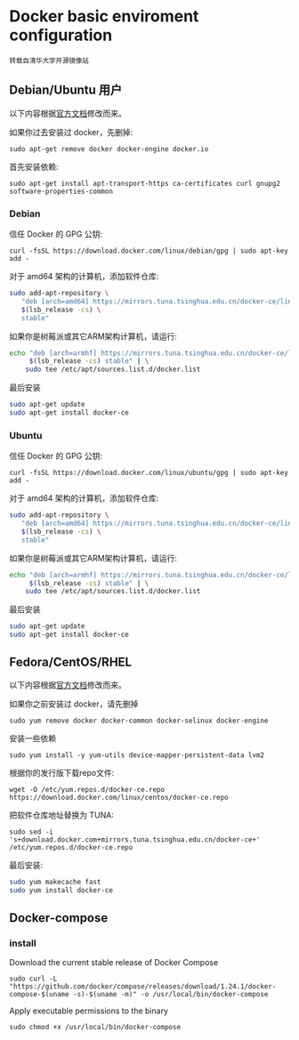 # Docker basic enviroment configuration

    转载自清华大学开源镜像站

## Debian/Ubuntu 用户
以下内容根据[官方文档](https://docs.docker.com/engine/installation/linux/docker-ce/debian/)修改而来。

如果你过去安装过 docker，先删掉:

```sudo apt-get remove docker docker-engine docker.io```

首先安装依赖:

```sudo apt-get install apt-transport-https ca-certificates curl gnupg2 software-properties-common```

### Debian 

信任 Docker 的 GPG 公钥:

```curl -fsSL https://download.docker.com/linux/debian/gpg | sudo apt-key add -```

对于 amd64 架构的计算机，添加软件仓库:

```bash
sudo add-apt-repository \
   "deb [arch=amd64] https://mirrors.tuna.tsinghua.edu.cn/docker-ce/linux/debian \
   $(lsb_release -cs) \
   stable"
```

如果你是树莓派或其它ARM架构计算机，请运行:

```bash
echo "deb [arch=armhf] https://mirrors.tuna.tsinghua.edu.cn/docker-ce/linux/debian \
     $(lsb_release -cs) stable" | \
    sudo tee /etc/apt/sources.list.d/docker.list
```
最后安装

```bash
sudo apt-get update
sudo apt-get install docker-ce
```

### Ubuntu

信任 Docker 的 GPG 公钥:

```curl -fsSL https://download.docker.com/linux/ubuntu/gpg | sudo apt-key add -```

对于 amd64 架构的计算机，添加软件仓库:

```bash
sudo add-apt-repository \
   "deb [arch=amd64] https://mirrors.tuna.tsinghua.edu.cn/docker-ce/linux/ubuntu \
   $(lsb_release -cs) \
   stable"
```

如果你是树莓派或其它ARM架构计算机，请运行:

```bash
echo "deb [arch=armhf] https://mirrors.tuna.tsinghua.edu.cn/docker-ce/linux/ubuntu \
     $(lsb_release -cs) stable" | \
    sudo tee /etc/apt/sources.list.d/docker.list
```

最后安装

```bash
sudo apt-get update
sudo apt-get install docker-ce
```
## Fedora/CentOS/RHEL

以下内容根据[官方文档](https://docs.docker.com/engine/installation/linux/docker-ce/centos/)修改而来。

如果你之前安装过 docker，请先删掉

```sudo yum remove docker docker-common docker-selinux docker-engine```

安装一些依赖

```sudo yum install -y yum-utils device-mapper-persistent-data lvm2```

根据你的发行版下载repo文件:  

```wget -O /etc/yum.repos.d/docker-ce.repo https://download.docker.com/linux/centos/docker-ce.repo```

把软件仓库地址替换为 TUNA:

```sudo sed -i 's+download.docker.com+mirrors.tuna.tsinghua.edu.cn/docker-ce+' /etc/yum.repos.d/docker-ce.repo```

最后安装:
```bash
sudo yum makecache fast
sudo yum install docker-ce
```

## Docker-compose

### install 

Download the current stable release of Docker Compose

```sudo curl -L "https://github.com/docker/compose/releases/download/1.24.1/docker-compose-$(uname -s)-$(uname -m)" -o /usr/local/bin/docker-compose```

Apply executable permissions to the binary

```sudo chmod +x /usr/local/bin/docker-compose```
